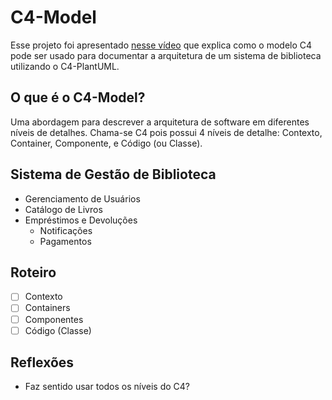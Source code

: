 # C4-Model

Esse projeto foi apresentado [nesse vídeo](https://youtu.be/lI2gOnIlsHM) que explica como o modelo C4 pode ser usado para 
documentar a arquitetura de um sistema de biblioteca utilizando o C4-PlantUML.

## O que é o C4-Model?

Uma abordagem para descrever a arquitetura de software em diferentes níveis de detalhes. Chama-se C4 pois possui 4 níveis de detalhe: Contexto, Container, Componente, e Código (ou Classe).

## Sistema de Gestão de Biblioteca

- Gerenciamento de Usuários
- Catálogo de Livros
- Empréstimos e Devoluções
  - Notificações
  - Pagamentos

## Roteiro

- [ ] Contexto
- [ ] Containers
- [ ] Componentes
- [ ] Código (Classe)

## Reflexões

- Faz sentido usar todos os níveis do C4?